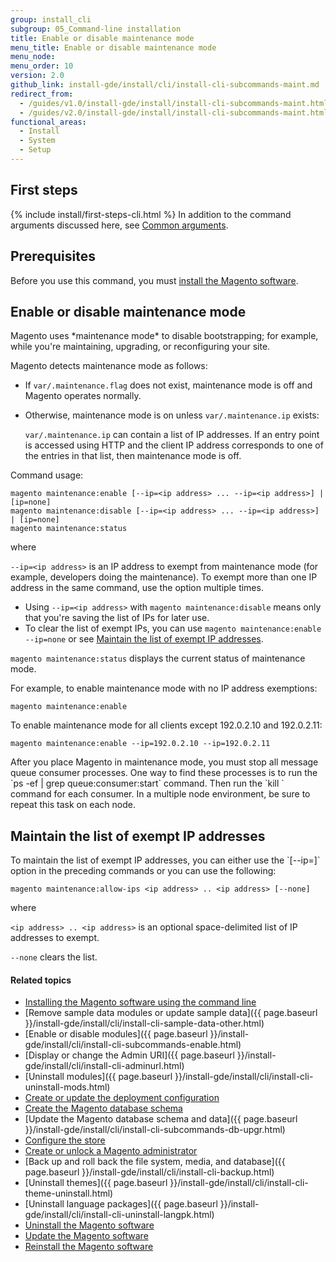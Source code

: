 ```yaml
---
group: install_cli
subgroup: 05_Command-line installation
title: Enable or disable maintenance mode
menu_title: Enable or disable maintenance mode
menu_node:
menu_order: 10
version: 2.0
github_link: install-gde/install/cli/install-cli-subcommands-maint.md
redirect_from:
  - /guides/v1.0/install-gde/install/install-cli-subcommands-maint.html
  - /guides/v2.0/install-gde/install/install-cli-subcommands-maint.html
functional_areas:
  - Install
  - System
  - Setup
---
```


<h2 id="instgde-cli-before">First steps</h2>
{% include install/first-steps-cli.html %}
In addition to the command arguments discussed here, see <a href="{{ page.baseurl }}/install-gde/install/cli/install-cli-subcommands.html#instgde-cli-subcommands-common">Common arguments</a>.

<h2 id="instgde-cli-subcommands-maint-prereq">Prerequisites</h2>
Before you use this command, you must <a href="{{ page.baseurl }}/install-gde/install/cli/install-cli-install.html">install the Magento software</a>.

<h2 id="instgde-cli-maint">Enable or disable maintenance mode</h2>
Magento uses *maintenance mode* to disable bootstrapping; for example, while you're maintaining, upgrading, or reconfiguring your site.

Magento detects maintenance mode as follows:

*	If `var/.maintenance.flag` does not exist, maintenance mode is off and Magento operates normally.
*	Otherwise, maintenance mode is on unless `var/.maintenance.ip` exists:

	`var/.maintenance.ip` can contain a list of IP addresses. If an entry point is accessed using HTTP and the client IP address corresponds to one of the entries in that list, then maintenance mode is off.

Command usage:

	magento maintenance:enable [--ip=<ip address> ... --ip=<ip address>] | [ip=none]
	magento maintenance:disable [--ip=<ip address> ... --ip=<ip address>] | [ip=none]
	magento maintenance:status

where

`--ip=<ip address>` is an IP address to exempt from maintenance mode (for example, developers doing the maintenance). To exempt more than one IP address in the same command, use the option multiple times.

<div class="bs-callout bs-callout-info" id="info">
<span class="glyphicon-class">
  <ul><li>Using <code>--ip=&lt;ip address></code> with <code>magento maintenance:disable</code> means only that you're saving the list of IPs for later use.</li>
  	<li>To clear the list of exempt IPs, you can use <code>magento maintenance:enable --ip=none</code> or see <a href="#instgde-cli-maint-exempt">Maintain the list of exempt IP addresses</a>.</li></ul></span>
</div>

`magento maintenance:status` displays the current status of maintenance mode.

For example, to enable maintenance mode with no IP address exemptions:

	magento maintenance:enable

To enable maintenance mode for all clients except 192.0.2.10 and 192.0.2.11:

	magento maintenance:enable --ip=192.0.2.10 --ip=192.0.2.11

<div class="bs-callout bs-callout-info" id="info" markdown="1">
  After you place Magento in maintenance mode, you must stop all message queue consumer processes. One way to find these processes is to run the `ps -ef | grep queue:consumer:start` command. Then run the `kill <process_id>` command for each consumer. In a multiple node environment, be sure to repeat this task on each node.
</div>

<h2 id="instgde-cli-maint-exempt">Maintain the list of exempt IP addresses</h2>
To maintain the list of exempt IP addresses, you can either use the `[--ip=<ip list>]` option in the preceding commands or you can use the following:

	magento maintenance:allow-ips <ip address> .. <ip address> [--none]

where

`<ip address> .. <ip address>` is an optional space-delimited list of IP addresses to exempt.

`--none` clears the list.

#### Related topics

*	<a href="{{ page.baseurl }}/install-gde/install/cli/install-cli-install.html">Installing the Magento software using the command line</a>
*	[Remove sample data modules or update sample data]({{ page.baseurl }}/install-gde/install/cli/install-cli-sample-data-other.html)
*	[Enable or disable modules]({{ page.baseurl }}/install-gde/install/cli/install-cli-subcommands-enable.html)
*	[Display or change the Admin URI]({{ page.baseurl }}/install-gde/install/cli/install-cli-adminurl.html)
*	[Uninstall modules]({{ page.baseurl }}/install-gde/install/cli/install-cli-uninstall-mods.html)
*	<a href="{{ page.baseurl }}/install-gde/install/cli/install-cli-subcommands-deployment.html">Create or update the deployment configuration</a>
*	<a href="{{ page.baseurl }}/install-gde/install/cli/install-cli-subcommands-db.html">Create the Magento database schema</a>
*	[Update the Magento database schema and data]({{ page.baseurl }}/install-gde/install/cli/install-cli-subcommands-db-upgr.html)
*	<a href="{{ page.baseurl }}/install-gde/install/cli/install-cli-subcommands-store.html">Configure the store</a>
*	<a href="{{ page.baseurl }}/install-gde/install/cli/install-cli-subcommands-admin.html">Create or unlock a Magento administrator</a>
*	[Back up and roll back the file system, media, and database]({{ page.baseurl }}/install-gde/install/cli/install-cli-backup.html)
*	[Uninstall themes]({{ page.baseurl }}/install-gde/install/cli/install-cli-theme-uninstall.html)
*	[Uninstall language packages]({{ page.baseurl }}/install-gde/install/cli/install-cli-uninstall-langpk.html)
*	<a href="{{ page.baseurl }}/install-gde/install/cli/install-cli-uninstall.html#instgde-install-uninstall">Uninstall the Magento software</a>
*	<a href="{{ page.baseurl }}/install-gde/install/cli/install-cli-uninstall.html#instgde-install-magento-update">Update the Magento software</a>
*	<a href="{{ page.baseurl }}/install-gde/install/cli/install-cli-uninstall.html#instgde-install-magento-reinstall">Reinstall the Magento software</a>
